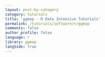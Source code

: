 ```yaml
---
layout: post-by-category
category: tutorials
title: 'ggmap - R Data Intensive Tutorials'
permalink: /tutorials/software/r/ggmap
comments: false
author_profile: false
language: r
library: ggmap
langSide: true
---
```

